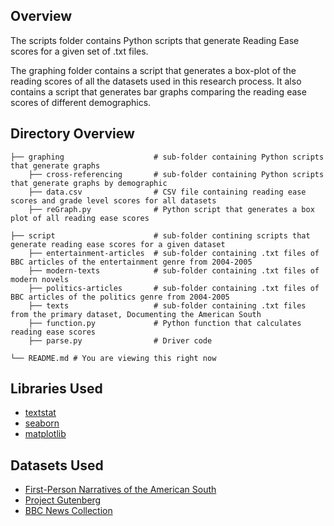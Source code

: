 ## Overview
<p>The scripts folder contains Python scripts that generate Reading Ease scores for a given set of .txt files.</p> 

<p>The graphing folder contains a script that generates a box-plot of the reading scores of all the datasets used in this research process. It also contains a script that generates bar graphs comparing the reading ease scores of different demographics.</p>

## Directory Overview

    ├── graphing					# sub-folder containing Python scripts that generate graphs
		├── cross-referencing		# sub-folder containing Python scripts that generate graphs by demographic
		├── data.csv				# CSV file containing reading ease scores and grade level scores for all datasets
		├── reGraph.py				# Python script that generates a box plot of all reading ease scores

    ├── script						# sub-folder contining scripts that generate reading ease scores for a given dataset
		├── entertainment-articles	# sub-folder containing .txt files of BBC articles of the entertainment genre from 2004-2005
		├── modern-texts			# sub-folder containing .txt files of modern novels
		├── politics-articles		# sub-folder containing .txt files of BBC articles of the politics genre from 2004-2005
		├── texts					# sub-folder containing .txt files from the primary dataset, Documenting the American South
		├── function.py				# Python function that calculates reading ease scores
		├── parse.py				# Driver code

    └── README.md # You are viewing this right now

## Libraries Used
- [textstat](https://github.com/shivam5992/textstat)
- [seaborn](https://seaborn.pydata.org/index.html)
- [matplotlib](https://matplotlib.org/stable/contents.html)

## Datasets Used

- [First-Person Narratives of the American South](https://docsouth.unc.edu/fpn/)
- [Project Gutenberg](https://www.gutenberg.org/)
- [BBC News Collection](https://www.kaggle.com/pariza/bbc-news-summary)